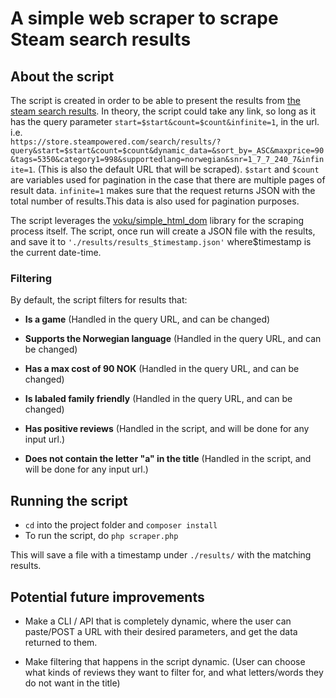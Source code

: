 # A simple web scraper to scrape Steam search results

## About the script

The script is created in order to be able to present the results from [the steam search results](https://store.steampowered.com/search/). In theory, the script could take any link, so long as it has the query parameter `start=$start&count=$count&infinite=1`, in the url. i.e.  
`https://store.steampowered.com/search/results/?query&start=$start&count=$count&dynamic_data=&sort_by=_ASC&maxprice=90&tags=5350&category1=998&supportedlang=norwegian&snr=1_7_7_240_7&infinite=1`. (This is also the default URL that will be scraped). `$start` and `$count` are variables used for pagination in the case that there are multiple pages of result data. `infinite=1` makes sure that the request returns JSON with the total number of results.This data is also used for pagination purposes.  

The script leverages the [voku/simple_html_dom](https://github.com/voku/simple_html_dom) library for the scraping process itself. The script, once run will create a JSON file with the results, and save it to `'./results/results_$timestamp.json'` where$timestamp is the current date-time.

### Filtering

By default, the script filters for results that:

  * **Is a game** (Handled in the query URL, and can be changed)

  * **Supports the Norwegian language** (Handled in the query URL, and can be changed)

  * **Has a max cost of 90 NOK** (Handled in the query URL, and can be changed)

  * **Is labaled family friendly** (Handled in the query URL, and can be changed)

  * **Has positive reviews** (Handled in the script, and will be done for any input url.)

  * **Does not contain the letter "a" in the title** (Handled in the script, and will be done for any input url.)

## Running the script

  * `cd` into the project folder and `composer install`
  * To run the script, do `php scraper.php`
   
This will save a file with a timestamp under `./results/` with the matching results.

## Potential future improvements

* Make a CLI / API that is completely dynamic, where the user can paste/POST a URL with their desired parameters, and get the data returned to them.
 
* Make filtering that happens in the script dynamic. (User can choose what kinds of reviews they want to filter for, and what letters/words they do not want in the title)
